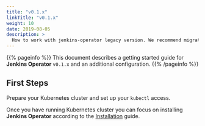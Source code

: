 ```yaml
---
title: "v0.1.x"
linkTitle: "v0.1.x"
weight: 10
date: 2019-08-05
description: >
  How to work with jenkins-operator legacy version. We recommend migration to a newer version.
---
```


{{% pageinfo %}}
This document describes a getting started guide for **Jenkins Operator** `v0.1.x` and an additional configuration.
{{% /pageinfo %}}

## First Steps

Prepare your Kubernetes cluster and set up your `kubectl` access.

Once you have running Kubernetes cluster you can focus on installing **Jenkins Operator** according to the [Installation](/docs/installation/) guide.
